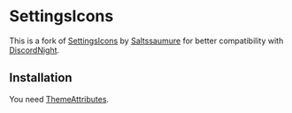 
# SettingsIcons

This is a fork of [SettingsIcons](https://github.com/MiniDiscordThemes/SettingsIcons) by [Saltssaumure](https://github.com/Saltssaumure) for better compatibility with [DiscordNight](https://github.com/KillYoy/DiscordNight).

## Installation

You need [ThemeAttributes](https://vencord.dev/plugins/ThemeAttributes).
